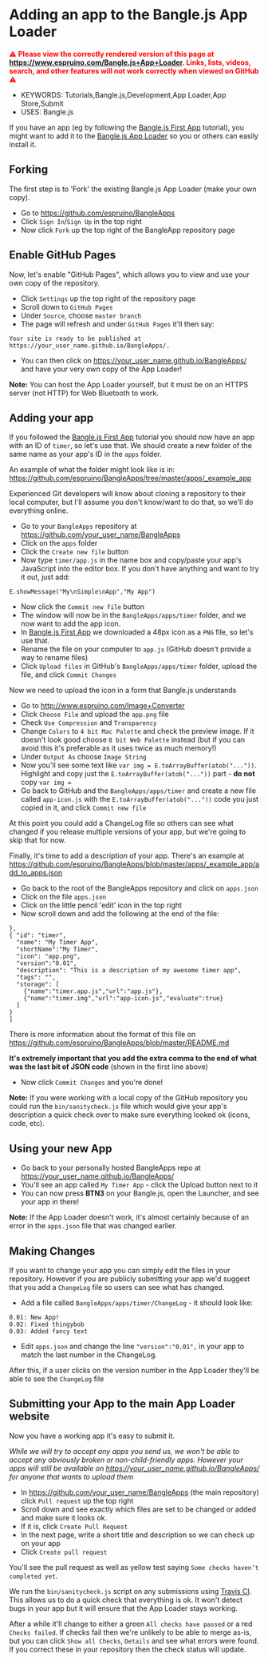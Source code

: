 <!--- Copyright (c) 2020 Gordon Williams, Pur3 Ltd. See the file LICENSE for copying permission. -->
Adding an app to the Bangle.js App Loader
=========================================

<span style="color:red">:warning: **Please view the correctly rendered version of this page at https://www.espruino.com/Bangle.js+App+Loader. Links, lists, videos, search, and other features will not work correctly when viewed on GitHub** :warning:</span>

* KEYWORDS: Tutorials,Bangle.js,Development,App Loader,App Store,Submit
* USES: Bangle.js

If you have an app (eg by following the [Bangle.js First App](/Bangle.js+First+App)
tutorial), you might want to add it to the [Bangle.js App Loader](http://banglejs.com/apps) so you or others can
easily install it.


Forking
-------

The first step is to 'Fork' the existing Bangle.js App Loader (make your own copy).

* Go to https://github.com/espruino/BangleApps
* Click `Sign In`/`Sign Up` in the top right
* Now click `Fork` up the top right of the BangleApp repository page


Enable GitHub Pages
-------------------

Now, let's enable "GitHub Pages", which allows you to view and use
your own copy of the repository.

* Click `Settings` up the top right of the repository page
* Scroll down to `GitHub Pages`
* Under `Source`, choose `master branch`
* The page will refresh and under `GitHub Pages` it'll then say:

```
Your site is ready to be published at https://your_user_name.github.io/BangleApps/.
```

* You can then click on https://your_user_name.github.io/BangleApps/ and
have your very own copy of the App Loader!

**Note:** You can host the App Loader yourself, but it must be on an HTTPS
server (not HTTP) for Web Bluetooth to work.

Adding your app
---------------

If you followed the [Bangle.js First App](/Bangle.js+First+App) tutorial
you should now have an app with an ID of `timer`, so let's use that. We
should create a new folder of the same name as your app's ID in the `apps`
folder.

An example of what the folder might look like is in: https://github.com/espruino/BangleApps/tree/master/apps/_example_app

Experienced Git developers will know about cloning a repository to their
local computer, but I'll assume you don't know/want to do that, so we'll
do everything online.

* Go to your `BangleApps` repository at https://github.com/your_user_name/BangleApps
* Click on the `apps` folder
* Click the `Create new file` button
* Now type `timer/app.js` in the name box and copy/paste your app's JavaScript
into the editor box. If you don't have anything and want to try it out, just add:

```
E.showMessage("My\nSimple\nApp","My App")
```

* Now click the `Commit new file` button
* The window will now be in the `BangleApps/apps/timer` folder, and
we now want to add the app icon.
* In [Bangle.js First App](/Bangle.js+First+App) we downloaded a 48px icon
as a `PNG` file, so let's use that.
* Rename the file on your computer to `app.js` (GitHub doesn't provide a way to rename files)
* Click `Upload files` in GitHub's `BangleApps/apps/timer` folder, upload the file, and click `Commit Changes`

Now we need to upload the icon in a form that Bangle.js understands

* Go to http://www.espruino.com/Image+Converter
* Click `Choose File` and upload the `app.png` file
* Check `Use Compression` and `Transparency`
* Change `Colors` to `4 bit Mac Palette` and check the preview image. If it doesn't look good choose `8 bit Web Palette` instead (but if you can avoid this it's preferable as it uses twice as much memory!)
* Under `Output As` choose `Image String`
* Now you'll see some text like `var img = E.toArrayBuffer(atob("..."))`. Highlight and copy just the `E.toArrayBuffer(atob("..."))` part - **do not** copy `var img =`
* Go back to GitHub and the `BangleApps/apps/timer` and create a new file called `app-icon.js` with the `E.toArrayBuffer(atob("..."))` code you just copied in it, and click `Commit new file`

At this point you could add a ChangeLog file so others can see what changed if
you release multiple versions of your app, but we're going to skip that for now.

Finally, it's time to add a description of your app. There's an example at https://github.com/espruino/BangleApps/blob/master/apps/_example_app/add_to_apps.json

* Go back to the root of the BangleApps repository and click on `apps.json`
* Click on the file `apps.json`
* Click on the little pencil 'edit' icon in the top right
* Now scroll down and add the following at the end of the file:

```
},
{ "id": "timer",
  "name": "My Timer App",
  "shortName":"My Timer",
  "icon": "app.png",
  "version":"0.01",
  "description": "This is a description of my awesome timer app",
  "tags": "",
  "storage": [
    {"name":"timer.app.js","url":"app.js"},
    {"name":"timer.img","url":"app-icon.js","evaluate":true}
  ]
}
]
```

There is more information about the format of this file on
https://github.com/espruino/BangleApps/blob/master/README.md

**It's extremely important that you add the extra comma to the end of what
was the last bit of JSON code** (shown in the first line above)

* Now click `Commit Changes` and you're done!

**Note:** If you were working with a local copy of the GitHub repository
you could run the `bin/sanitycheck.js` file which would give your app's
description a quick check over to make sure everything looked ok (icons, code, etc).


Using your new App
------------------

* Go back to your personally hosted BangleApps repo at https://your_user_name.github.io/BangleApps/
* You'll see an app called `My Timer App` - click the Upload button next to it
* You can now press **BTN3** on your Bangle.js, open the Launcher, and see your app in there!

**Note:** If the App Loader doesn't work, it's almost certainly because of an error
in the `apps.json` file that was changed earlier.


Making Changes
--------------

If you want to change your app you can simply edit the files in your
repository. However if you are publicly submitting your app we'd suggest
that you add a `ChangeLog` file so users can see what has changed.

* Add a file called `BangleApps/apps/timer/ChangeLog` - it should look like:

```
0.01: New App!
0.02: Fixed thingybob
0.03: Added fancy text
```

* Edit `apps.json` and change the line `"version":"0.01",` in your app
to match the last number in the ChangeLog.

After this, if a user clicks on the version number in the App Loader
they'll be able to see the `ChangeLog` file


Submitting your App to the main App Loader website
--------------------------------------------------

Now you have a working app it's easy to submit it.

_While we will try to accept any apps you send us, we won't be able
to accept any obviously broken or non-child-friendly apps. However
your apps will still be available on https://your_user_name.github.io/BangleApps/
for anyone that wants to upload them_

* In https://github.com/your_user_name/BangleApps (the main repository)
click `Pull request` up the top right
* Scroll down and see exactly which files are set to be changed or
added and make sure it looks ok.
* If it is, click `Create Pull Request`
* In the next page, write a short title and description so we can check up on your app
* Click `Create pull request`

You'll see the pull request as well as yellow test saying `Some checks haven’t completed yet`.

We run the `bin/sanitycheck.js` script on any submissions using [Travis CI](https://travis-ci.org/).
This allows us to do a quick check that everything is ok. It won't detect bugs in your app
but it will ensure that the App Loader stays working.

After a while it'll change to either a green `All checks have passed`
or a red `Checks failed`. If checks fail then we're unlikely to be able
to merge as-is, but you can click `Show all Checks`, `Details` and see
what errors were found. If you correct these in your repository then
the check status will update.
